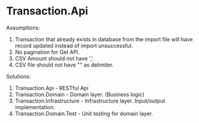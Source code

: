 # Transaction.Api

Assumptions:
1) Transaction that already exists in database from the import file will have record updated instead of import unsuccessful.
2) No pagination for Get API.
3) CSV Amount should not have ','.
4) CSV file should not have "" as delimiter.

Solutions:
1) Transaction.Api - RESTful Api
2) Transaction.Domain - Domain layer. (Business logic)
3) Transaction.Infrastructure - Infrastructure layer. Input/output implementation.
4) Transaction.Domain.Test - Unit testing for domain layer.

